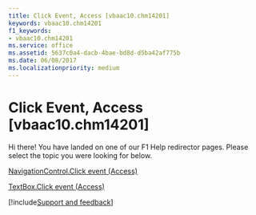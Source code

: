 ```yaml
---
title: Click Event, Access [vbaac10.chm14201]
keywords: vbaac10.chm14201
f1_keywords:
- vbaac10.chm14201
ms.service: office
ms.assetid: 5637c0a4-dacb-4bae-bd8d-d5ba42af775b
ms.date: 06/08/2017
ms.localizationpriority: medium
---
```



# Click Event, Access [vbaac10.chm14201]

Hi there! You have landed on one of our F1 Help redirector pages. Please select the topic you were looking for below.

[NavigationControl.Click event (Access)](https://msdn.microsoft.com/library/c49b26bd-dbab-666a-ecc0-2b3137bb10a0%28Office.15%29.aspx)

[TextBox.Click event (Access)](https://msdn.microsoft.com/library/d102a526-2051-3a36-0f7a-fc234f126c47%28Office.15%29.aspx)

[!include[Support and feedback](~/includes/feedback-boilerplate.md)]